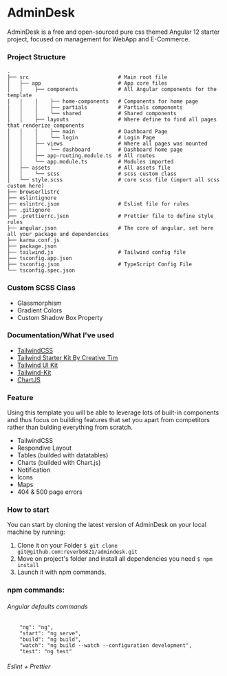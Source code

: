 # AdminDesk

AdminDesk is a free and open-sourced pure css themed Angular 12 starter project, focused on management for WebApp and E-Commerce.

### Project Structure

```
.
├── src                             # Main root file
│   ├── app                         # App core files
│   │    ├── components             # All Angular components for the template
|   |    |    ├── home-components   # Components for home page
│   │    │    ├── partials          # Partials components 
│   │    │    └── shared            # Shared components
│   │    ├── layouts                # Where define to find all pages that renderize components
│   │    │    ├── main              # Dashboard Page
│   │    │    └── login             # Login Page
│   │    ├── views                  # Where all pages was mounted
│   │    │    └── dashboard         # Dashboard home page
│   │    ├── app-routing.module.ts  # All routes
│   │    └── app.module.ts          # Modules imported
│   ├── assets                      # All assets file
│   │    └── scss                   # scss custom class
│   └── style.scss                  # core scss file (import all scss custom here)
├── browserlistrc
├── eslintignore
├── eslintrc.json                   # Eslint file for rules
├── .gitignore
├── .prettierrc.json                # Prettier file to define style rules
├── angular.json                    # The core of angular, set here all your package and dependencies
├── karma.conf.js
├── package.json
├── tailwind.js                     # Tailwind config file
├── tsconfig.app.json
├── tsconfig.json                   # TypeScript Config File
└── tsconfig.spec.json
```

### Custom SCSS Class
- Glassmorphism
- Gradient Colors
- Custom Shadow Box Property

### Documentation/What I've used
- [TailwindCSS](https://tailwindcss.com/docs)
- [Tailwind Starter Kit By Creative Tim](https://github.com/creativetimofficial/tailwind-starter-kit)
- [Tailwind UI Kit](https://app.tailwinduikit.com/)
- [Tailwind-Kit](https://www.tailwind-kit.com/)
- [ChartJS](https://www.chartjs.org/docs/latest/)


### Feature
Using this template you will be able to leverage lots of built-in components and thus focus on building features that set you apart from competitors rather than bulding everything from scratch. 

- TailwindCSS
- Respondive Layout
- Tables (builded with datatables)
- Charts (builded with Chart.js)
- Notification
- Icons
- Maps
- 404 & 500 page errors

### How to start
You can start by cloning the latest version of AdminDesk on your local machine by running:

1. Clone it on your Folder
```$ git clone git@github.com:reverb6821/admindesk.git ```
2. Move on project's folder and install all dependencies you need
```$ npm install ```
3. Launch it with npm commands.

### npm commands:
###### Angular defaults commands
```
    "ng": "ng",
    "start": "ng serve",
    "build": "ng build",
    "watch": "ng build --watch --configuration development",
    "test": "ng test"
```
###### Eslint + Prettier 
